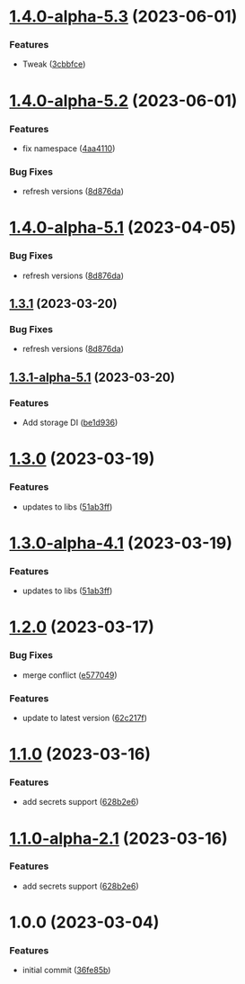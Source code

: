 # [1.4.0-alpha-5.3](https://github.com/devperimental/component-api-extensions/compare/v1.4.0-alpha-5.2...v1.4.0-alpha-5.3) (2023-06-01)


### Features

* Tweak ([3cbbfce](https://github.com/devperimental/component-api-extensions/commit/3cbbfcef3d6adcdd8bc9ece223a39d7e32a984ca))

# [1.4.0-alpha-5.2](https://github.com/devperimental/component-api-extensions/compare/v1.4.0-alpha-5.1...v1.4.0-alpha-5.2) (2023-06-01)


### Features

* fix namespace ([4aa4110](https://github.com/devperimental/component-api-extensions/commit/4aa4110f091a822ffa292f244666475828b2863a))

### Bug Fixes

- refresh versions ([8d876da](https://github.com/devperimental/component-api-extensions/commit/8d876daa0efeda46ca0e87bf4c1c19bb0b917a27))

# [1.4.0-alpha-5.1](https://github.com/devperimental/component-api-extensions/compare/v1.3.0...v1.4.0-alpha-5.1) (2023-04-05)

### Bug Fixes

- refresh versions ([8d876da](https://github.com/devperimental/component-api-extensions/commit/8d876daa0efeda46ca0e87bf4c1c19bb0b917a27))

## [1.3.1](https://github.com/devperimental/component-api-extensions/compare/v1.3.0...v1.3.1) (2023-03-20)

### Bug Fixes

- refresh versions ([8d876da](https://github.com/devperimental/component-api-extensions/commit/8d876daa0efeda46ca0e87bf4c1c19bb0b917a27))

## [1.3.1-alpha-5.1](https://github.com/devperimental/component-api-extensions/compare/v1.3.0...v1.3.1-alpha-5.1) (2023-03-20)

### Features

- Add storage DI ([be1d936](https://github.com/devperimental/component-api-extensions/commit/be1d9367caa6c433be3adcc118bd1a4e899576ed))

# [1.3.0](https://github.com/devperimental/component-api-extensions/compare/v1.2.0...v1.3.0) (2023-03-19)

### Features

- updates to libs ([51ab3ff](https://github.com/devperimental/component-api-extensions/commit/51ab3ffc2de8a611019e46abb89bd2860208f7ea))

# [1.3.0-alpha-4.1](https://github.com/devperimental/component-api-extensions/compare/v1.2.0...v1.3.0-alpha-4.1) (2023-03-19)

### Features

- updates to libs ([51ab3ff](https://github.com/devperimental/component-api-extensions/commit/51ab3ffc2de8a611019e46abb89bd2860208f7ea))

# [1.2.0](https://github.com/devperimental/component-api-extensions/compare/v1.1.0...v1.2.0) (2023-03-17)

### Bug Fixes

- merge conflict ([e577049](https://github.com/devperimental/component-api-extensions/commit/e57704967fc48d6d93cbd8e11290ca951d47e100))

### Features

- update to latest version ([62c217f](https://github.com/devperimental/component-api-extensions/commit/62c217fbe357536f23e4e7dd7e38d9c22506d601))

# [1.1.0](https://github.com/devperimental/component-api-extensions/compare/v1.0.0...v1.1.0) (2023-03-16)

### Features

- add secrets support ([628b2e6](https://github.com/devperimental/component-api-extensions/commit/628b2e63d58b139606ae440e8232b4f91f2304bb))

# [1.1.0-alpha-2.1](https://github.com/devperimental/component-api-extensions/compare/v1.0.0...v1.1.0-alpha-2.1) (2023-03-16)

### Features

- add secrets support ([628b2e6](https://github.com/devperimental/component-api-extensions/commit/628b2e63d58b139606ae440e8232b4f91f2304bb))

# 1.0.0 (2023-03-04)

### Features

- initial commit ([36fe85b](https://github.com/devperimental/component-api-extensions/commit/36fe85bd4b0a6cc17fb49e7906a0cf25be7deb1c))

